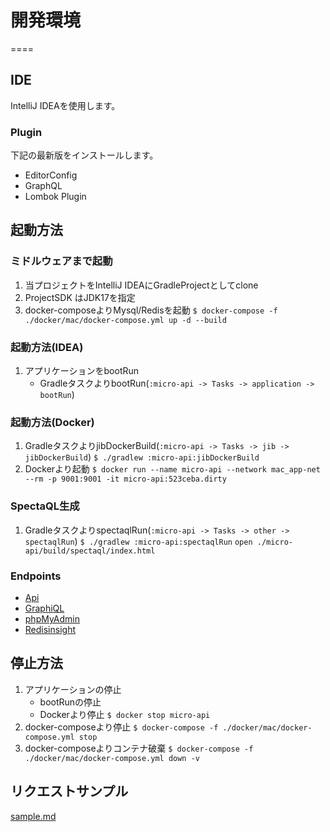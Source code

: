 # 開発環境
====

## IDE

IntelliJ IDEAを使用します。

### Plugin

下記の最新版をインストールします。

- EditorConfig
- GraphQL
- Lombok Plugin

## 起動方法

### ミドルウェアまで起動

1. 当プロジェクトをIntelliJ IDEAにGradleProjectとしてclone
1. ProjectSDK はJDK17を指定
1. docker-composeよりMysql/Redisを起動
   `$ docker-compose -f ./docker/mac/docker-compose.yml up -d --build`

### 起動方法(IDEA)

1. アプリケーションをbootRun
    * GradleタスクよりbootRun(`:micro-api -> Tasks -> application -> bootRun`)

### 起動方法(Docker)

1. GradleタスクよりjibDockerBuild(`:micro-api -> Tasks -> jib -> jibDockerBuild`)
   `$ ./gradlew :micro-api:jibDockerBuild`
1. Dockerより起動
   `$ docker run --name micro-api --network mac_app-net --rm -p 9001:9001 -it micro-api:523ceba.dirty`

### SpectaQL生成

1. GradleタスクよりspectaqlRun(`:micro-api -> Tasks -> other -> spectaqlRun`)
   `$ ./gradlew :micro-api:spectaqlRun`
   `open ./micro-api/build/spectaql/index.html`

### Endpoints

- [Api][]
- [GraphiQL][]
- [phpMyAdmin][]
- [Redisinsight][]

## 停止方法

1. アプリケーションの停止
    * bootRunの停止
    * Dockerより停止
      `$ docker stop micro-api`
1. docker-composeより停止
   `$ docker-compose -f ./docker/mac/docker-compose.yml stop`
1. docker-composeよりコンテナ破棄
   `$ docker-compose -f ./docker/mac/docker-compose.yml down -v`

[Api]: http://localhost:9001/                               "Api"

[GraphiQL]: http://localhost:9001/graphiql?path=/graphql    "GraphiQL"

[phpMyAdmin]: http://localhost:8021/                        "phpMyAdmin"

[Redisinsight]: http://localhost:8001/                      "Redisinsight"

## リクエストサンプル

[sample.md](./sample.md)